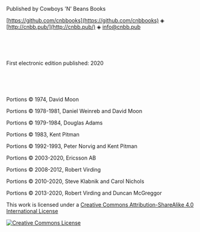Published by Cowboys 'N' Beans Books

[https://github.com/cnbbooks](https://github.com/cnbbooks) &#9672; [http://cnbb.pub/](http://cnbb.pub/) &#9672; [info@cnbb.pub](mailto:info@cnbb.pub)

<br/>
<br/>
<br/>

First electronic edition published: 2020

<br/>
<br/>
<br/>

Portions &copy; 1974, David Moon

Portions &copy; 1978-1981, Daniel Weinreb and David Moon

Portions &copy; 1979-1984, Douglas Adams

Portions &copy; 1983, Kent Pitman

Portions &copy; 1992-1993, Peter Norvig and Kent Pitman

Portions &copy; 2003-2020, Ericsson AB

Portions &copy; 2008-2012, Robert Virding

Portions &copy; 2010-2020, Steve Klabnik and Carol Nichols

Portions &copy; 2013-2020, Robert Virding and Duncan McGreggor

[cc-license]: http://creativecommons.org/licenses/by-sa/4.0/
[cc-image]: https://i.creativecommons.org/l/by-sa/4.0/88x31.png

This work is licensed under a [Creative Commons Attribution-ShareAlike 4.0 International License][cc-license]

[![Creative Commons License][cc-image]][cc-license]

<br/>
<br/>
<br/>
